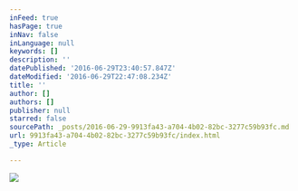 ```yaml
---
inFeed: true
hasPage: true
inNav: false
inLanguage: null
keywords: []
description: ''
datePublished: '2016-06-29T23:40:57.847Z'
dateModified: '2016-06-29T22:47:08.234Z'
title: ''
author: []
authors: []
publisher: null
starred: false
sourcePath: _posts/2016-06-29-9913fa43-a704-4b02-82bc-3277c59b93fc.md
url: 9913fa43-a704-4b02-82bc-3277c59b93fc/index.html
_type: Article

---
```

![](https://the-grid-user-content.s3-us-west-2.amazonaws.com/125eb687-13dd-46de-babd-26f94d80051d.jpg)